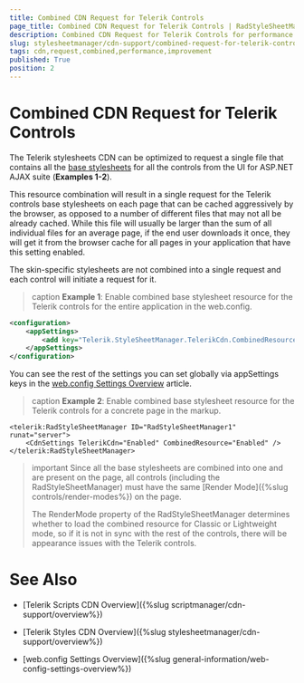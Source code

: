 ```yaml
---
title: Combined CDN Request for Telerik Controls
page_title: Combined CDN Request for Telerik Controls | RadStyleSheetManager for ASP.NET AJAX Documentation
description: Combined CDN Request for Telerik Controls for performance improvement
slug: stylesheetmanager/cdn-support/combined-request-for-telerik-controls
tags: cdn,request,combined,performance,improvement
published: True
position: 2
---
```


# Combined CDN Request for Telerik Controls

The Telerik stylesheets CDN can be optimized to request a single file that contains all the [base stylesheets](./general-information/controlling-visual-appearance/how-skins-work#base-stylesheets) for all the controls from the UI for ASP.NET AJAX suite (**Examples 1-2**).

This resource combination will result in a single request for the Telerik controls base stylesheets on each page that can be cached aggressively by the browser, as opposed to a number of different files that may not all be already cached. While this file will usually be larger than the sum of all individual files for an average page, if the end user downloads it once, they will get it from the browser cache for all pages in your application that have this setting enabled.

The skin-specific stylesheets are not combined into a single request and each control will initiate a request for it.


>caption **Example 1**: Enable combined base stylesheet resource for the Telerik controls for the entire application in the web.config.

````XML
<configuration>
    <appSettings>
        <add key="Telerik.StyleSheetManager.TelerikCdn.CombinedResource" value="Enabled" />
    </appSettings>
</configuration>
````

You can see the rest of the settings you can set globally via appSettings keys in the [web.config Settings Overview](/general-information/web-config-settings-overview#control-properties-you-can-set-from-the-webconfig) article.

>caption **Example 2**: Enable combined base stylesheet resource for the Telerik controls for a concrete page in the markup.

````ASP.NET
<telerik:RadStyleSheetManager ID="RadStyleSheetManager1" runat="server">
	<CdnSettings TelerikCdn="Enabled" CombinedResource="Enabled" />
</telerik:RadStyleSheetManager>
````

>important Since all the base stylesheets are combined into one and are present on the page, all controls (including the RadStyleSheetManager) must have the same [Render Mode]({%slug controls/render-modes%}) on the page. 
>
>The RenderMode property of the RadStyleSheetManager determines whether to load the combined resource for Classic or Lightweight mode, so if it is not in sync with the rest of the controls, there will be appearance issues with the Telerik controls.


# See Also

 * [Telerik Scripts CDN Overview]({%slug scriptmanager/cdn-support/overview%})

 * [Telerik Styles CDN Overview]({%slug stylesheetmanager/cdn-support/overview%})

 * [web.config Settings Overview]({%slug general-information/web-config-settings-overview%}) 